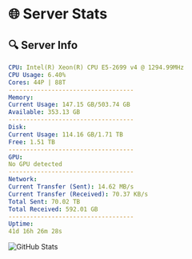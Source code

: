 # 🌐 Server Stats
## 🔍 Server Info
```yaml
CPU: Intel(R) Xeon(R) CPU E5-2699 v4 @ 1294.99MHz
CPU Usage: 6.40%
Cores: 44P | 88T
-----------------------------------
Memory:
Current Usage: 147.15 GB/503.74 GB
Available: 353.13 GB
-----------------------------------
Disk:
Current Usage: 114.16 GB/1.71 TB
Free: 1.51 TB
-----------------------------------
GPU:
No GPU detected
-----------------------------------
Network:
Current Transfer (Sent): 14.62 MB/s
Current Transfer (Received): 70.37 KB/s
Total Sent: 70.02 TB
Total Received: 592.01 GB
-----------------------------------
Uptime:
41d 16h 26m 28s
```
![GitHub Stats](https://img.shields.io/badge/Updated-2025-04-18_13:49:17-blue)